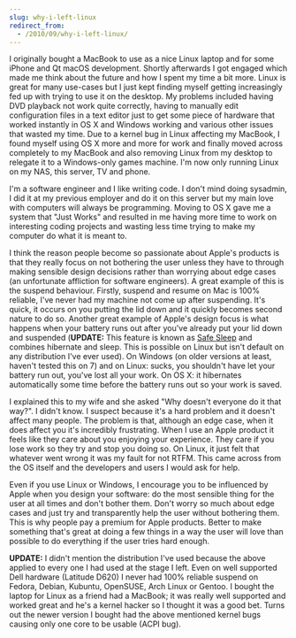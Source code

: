 ```yaml
---
slug: why-i-left-linux
redirect_from:
  - /2010/09/why-i-left-linux/
---
```

I originally bought a MacBook to use as a nice Linux laptop and for some iPhone and Qt macOS development. Shortly afterwards I got engaged which made me think about the future and how I spent my time a bit more. Linux is great for many use-cases but I just kept finding myself getting increasingly fed up with trying to use it on the desktop. My problems included having DVD playback not work quite correctly, having to manually edit configuration files in a text editor just to get some piece of hardware that worked instantly in OS X and Windows working and various other issues that wasted my time. Due to a kernel bug in Linux affecting my MacBook, I found myself using OS X more and more for work and finally moved across completely to my MacBook and also removing Linux from my desktop to relegate it to a Windows-only games machine. I'm now only running Linux on my NAS, this server, TV and phone.

I'm a software engineer and I like writing code. I don't mind doing sysadmin, I did it at my previous employer and do it on this server but my main love with computers will always be programming. Moving to OS X gave me a system that "Just Works" and resulted in me having more time to work on interesting coding projects and wasting less time trying to make my computer do what it is meant to.

I think the reason people become so passionate about Apple's products is that they really focus on not bothering the user unless they have to through making sensible design decisions rather than worrying about edge cases (an unfortunate affliction for software engineers). A great example of this is the suspend behaviour. Firstly, suspend and resume on Mac is 100% reliable, I've never had my machine not come up after suspending. It's quick, it occurs on you putting the lid down and it quickly becomes second nature to do so. Another great example of Apple's design focus is what happens when your battery runs out after you've already put your lid down and suspended (**UPDATE:** This feature is known as <a href="https://en.wikipedia.org/wiki/Hibernation_(computing)#macOS">Safe Sleep</a> and combines hibernate and sleep. This is possible on Linux but isn't default on any distribution I've ever used). On Windows (on older versions at least, haven't tested this on 7) and on Linux: sucks, you shouldn't have let your battery run out, you've lost all your work. On OS X: it hibernates automatically some time before the battery runs out so your work is saved.

I explained this to my wife and she asked "Why doesn't everyone do it that way?". I didn't know. I suspect because it's a hard problem and it doesn't affect many people. The problem is that, although an edge case, when it does affect you it's incredibly frustrating. When I use an Apple product it feels like they care about you enjoying your experience. They care if you lose work so they try and stop you doing so. On Linux, it just felt that whatever went wrong it was my fault for not RTFM. This came across from the OS itself and the developers and users I would ask for help.

Even if you use Linux or Windows, I encourage you to be influenced by Apple when you design your software: do the most sensible thing for the user at all times and don't bother them. Don't worry so much about edge cases and just try and transparently help the user without bothering them. This is why people pay a premium for Apple products. Better to make something that's great at doing a few things in a way the user will love than possible to do everything if the user tries hard enough.

**UPDATE:** I didn't mention the distribution I've used because the above applied to every one I had used at the stage I left. Even on well supported Dell hardware (Latitude D620) I never had 100% reliable suspend on Fedora, Debian, Kubuntu, OpenSUSE, Arch Linux or Gentoo. I bought the laptop for Linux as a friend had a MacBook; it was really well supported and worked great and he's a kernel hacker so I thought it was a good bet. Turns out the newer version I bought had the above mentioned kernel bugs causing only one core to be usable (ACPI bug).
